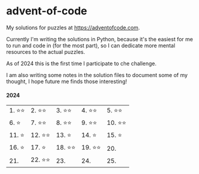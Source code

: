 # advent-of-code

My solutions for puzzles at https://adventofcode.com.

Currently I'm writing the solutions in Python, because it's the easiest for me to run and code in (for the most part), so I can dedicate more mental resources to the actual puzzles.

As of 2024 this is the first time I participate to che challenge.

I am also writing some notes in the solution files to document some of my thought, I hope future me finds those interesting!

#### 2024
|          |          |          |          |          |
|  ------  |  ------  |  ------  |  ------  |  ------  |
| 1. ⭐⭐ | 2. ⭐⭐ | 3. ⭐⭐ | 4. ⭐⭐ | 5. ⭐⭐ |
| 6. ⭐   | 7. ⭐⭐ | 8. ⭐⭐ | 9. ⭐⭐ | 10. ⭐⭐ |
| 11. ⭐  | 12. ⭐⭐ | 13. ⭐  | 14. ⭐  | 15. ⭐   |
| 16. ⭐  | 17. ⭐   | 18. ⭐⭐ | 19. ⭐⭐ | 20.      |
| 21.      | 22. ⭐⭐ | 23.      | 24.      | 25.      |
